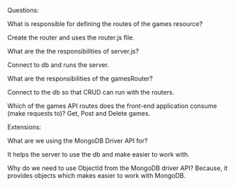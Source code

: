 Questions:

What is responsible for defining the routes of the games resource?

  Create the router and uses the router.js file.

What are the the responsibilities of server.js?

  Connect to db and runs the server.

What are the responsibilities of the gamesRouter?

  Connect to the db so that CRUD can run with the routers.

Which of the games API routes does the front-end application consume (make requests to)?
  Get, Post and Delete games.

Extensions:

What are we using the MongoDB Driver API for?

  It helps the server to use the db and make easier to work with.

Why do we need to use ObjectId from the MongoDB driver API?
  Because, it provides objects which makes easier to work with MongoDB.
